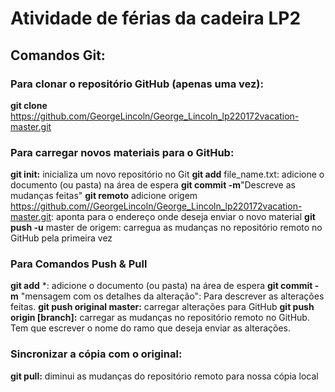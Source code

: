 # Atividade de férias da cadeira LP2

## Comandos Git:

### Para clonar o repositório GitHub (apenas uma vez):

**git clone** https://github.com/GeorgeLincoln/George_Lincoln_lp220172vacation-master.git

### Para carregar novos materiais para o GitHub:

**git init:** inicializa um novo repositório no Git
**git add** file_name.txt: adicione o documento (ou pasta) na área de espera
**git commit -m**"Descreve as mudanças feitas"
**git remoto** adicione origem https://github.com//GeorgeLincoln/George_Lincoln_lp220172vacation-master.git: aponta para o endereço onde deseja enviar o novo material
**git push -u** master de origem: carregua as mudanças no repositório remoto no GitHub pela primeira vez

### Para Comandos Push & Pull

**git add** *: adicione o documento (ou pasta) na área de espera
**git commit -m** "mensagem com os detalhes da alteração": Para descrever as alterações feitas.
**git push original master:** carregar alterações para GitHub 
**git push origin [branch]:** carregar as mudanças no repositório remoto no GitHub. Tem que escrever o nome do ramo que deseja enviar as alterações.

### Sincronizar a cópia com o original:

**git pull:** diminui as mudanças do repositório remoto para nossa cópia local



